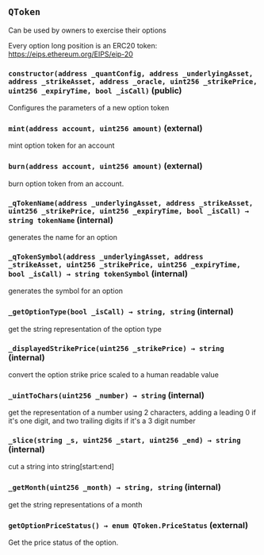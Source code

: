 ## `QToken`

Can be used by owners to exercise their options


Every option long position is an ERC20 token: https://eips.ethereum.org/EIPS/eip-20


### `constructor(address _quantConfig, address _underlyingAsset, address _strikeAsset, address _oracle, uint256 _strikePrice, uint256 _expiryTime, bool _isCall)` (public)

Configures the parameters of a new option token




### `mint(address account, uint256 amount)` (external)

mint option token for an account




### `burn(address account, uint256 amount)` (external)

burn option token from an account.




### `_qTokenName(address _underlyingAsset, address _strikeAsset, uint256 _strikePrice, uint256 _expiryTime, bool _isCall) → string tokenName` (internal)

generates the name for an option




### `_qTokenSymbol(address _underlyingAsset, address _strikeAsset, uint256 _strikePrice, uint256 _expiryTime, bool _isCall) → string tokenSymbol` (internal)

generates the symbol for an option




### `_getOptionType(bool _isCall) → string, string` (internal)



get the string representation of the option type


### `_displayedStrikePrice(uint256 _strikePrice) → string` (internal)



convert the option strike price scaled to a human readable value


### `_uintToChars(uint256 _number) → string` (internal)



get the representation of a number using 2 characters, adding a leading 0 if it's one digit,
and two trailing digits if it's a 3 digit number


### `_slice(string _s, uint256 _start, uint256 _end) → string` (internal)



cut a string into string[start:end]


### `_getMonth(uint256 _month) → string, string` (internal)



get the string representations of a month


### `getOptionPriceStatus() → enum QToken.PriceStatus` (external)

Get the price status of the option.





